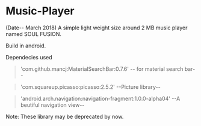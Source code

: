 # Music-Player
(Date-- March 2018)
A simple light weight size around 2 MB music player named SOUL FUSION.

Build in android.



Dependecies used
> 'com.github.mancj:MaterialSearchBar:0.7.6'
-- for material search bar--

>'com.squareup.picasso:picasso:2.5.2'
--Picture library--

>'android.arch.navigation:navigation-fragment:1.0.0-alpha04'
--A beutiful navigation view--

Note: These library may be deprecated by now.
